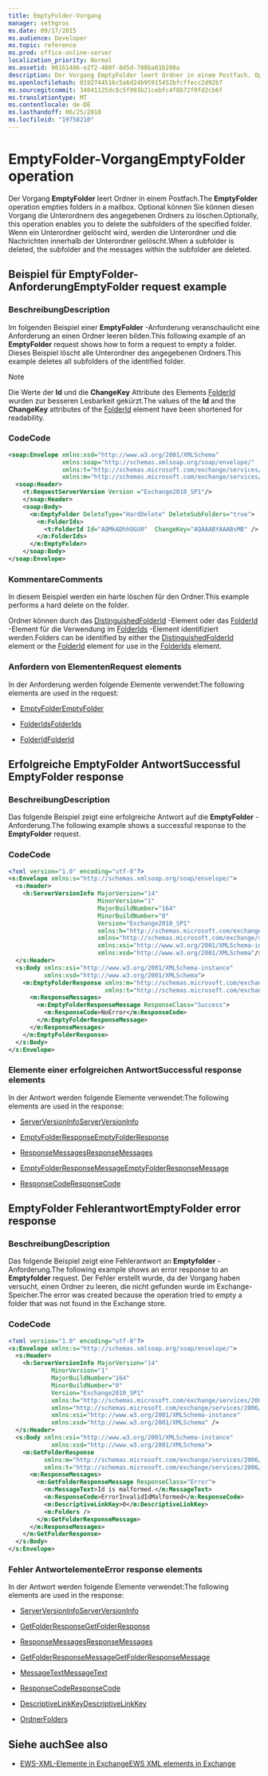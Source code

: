 ```yaml
---
title: EmptyFolder-Vorgang
manager: sethgros
ms.date: 09/17/2015
ms.audience: Developer
ms.topic: reference
ms.prod: office-online-server
localization_priority: Normal
ms.assetid: 98161486-e2f2-480f-8d5d-708ba81b208a
description: Der Vorgang EmptyFolder leert Ordner in einem Postfach. Optional können Sie können diesen Vorgang die Unterordnern des angegebenen Ordners zu löschen. Wenn ein Unterordner gelöscht wird, werden die Unterordner und die Nachrichten innerhalb der Unterordner gelöscht.
ms.openlocfilehash: 0192744516c5a6d24b95915452bfcffecc2d92b7
ms.sourcegitcommit: 34041125dc8c5f993b21cebfc4f8b72f0fd2cb6f
ms.translationtype: MT
ms.contentlocale: de-DE
ms.lasthandoff: 06/25/2018
ms.locfileid: "19758210"
---
```

# <a name="emptyfolder-operation"></a><span data-ttu-id="c8d36-105">EmptyFolder-Vorgang</span><span class="sxs-lookup"><span data-stu-id="c8d36-105">EmptyFolder operation</span></span>

<span data-ttu-id="c8d36-106">Der Vorgang **EmptyFolder** leert Ordner in einem Postfach.</span><span class="sxs-lookup"><span data-stu-id="c8d36-106">The **EmptyFolder** operation empties folders in a mailbox.</span></span> <span data-ttu-id="c8d36-107">Optional können Sie können diesen Vorgang die Unterordnern des angegebenen Ordners zu löschen.</span><span class="sxs-lookup"><span data-stu-id="c8d36-107">Optionally, this operation enables you to delete the subfolders of the specified folder.</span></span> <span data-ttu-id="c8d36-108">Wenn ein Unterordner gelöscht wird, werden die Unterordner und die Nachrichten innerhalb der Unterordner gelöscht.</span><span class="sxs-lookup"><span data-stu-id="c8d36-108">When a subfolder is deleted, the subfolder and the messages within the subfolder are deleted.</span></span> 
  
## <a name="emptyfolder-request-example"></a><span data-ttu-id="c8d36-109">Beispiel für EmptyFolder-Anforderung</span><span class="sxs-lookup"><span data-stu-id="c8d36-109">EmptyFolder request example</span></span>

### <a name="description"></a><span data-ttu-id="c8d36-110">Beschreibung</span><span class="sxs-lookup"><span data-stu-id="c8d36-110">Description</span></span>

<span data-ttu-id="c8d36-111">Im folgenden Beispiel einer **EmptyFolder** -Anforderung veranschaulicht eine Anforderung an einen Ordner leeren bilden.</span><span class="sxs-lookup"><span data-stu-id="c8d36-111">This following example of an **EmptyFolder** request shows how to form a request to empty a folder.</span></span> <span data-ttu-id="c8d36-112">Dieses Beispiel löscht alle Unterordner des angegebenen Ordners.</span><span class="sxs-lookup"><span data-stu-id="c8d36-112">This example deletes all subfolders of the identified folder.</span></span> 
  
> [!NOTE]
> <span data-ttu-id="c8d36-113">Die Werte der **Id** und die **ChangeKey** Attribute des Elements [FolderId](folderid.md) wurden zur besseren Lesbarkeit gekürzt.</span><span class="sxs-lookup"><span data-stu-id="c8d36-113">The values of the **Id** and the **ChangeKey** attributes of the [FolderId](folderid.md) element have been shortened for readability.</span></span> 
  
### <a name="code"></a><span data-ttu-id="c8d36-114">Code</span><span class="sxs-lookup"><span data-stu-id="c8d36-114">Code</span></span>

```XML
<soap:Envelope xmlns:xsd="http://www.w3.org/2001/XMLSchema"
               xmlns:soap="http://schemas.xmlsoap.org/soap/envelope/"
               xmlns:t="http://schemas.microsoft.com/exchange/services/2006/types"
               xmlns:m="http://schemas.microsoft.com/exchange/services/2006/messages">
  <soap:Header>
    <t:RequestServerVersion Version ="Exchange2010_SP1"/>
    </soap:Header>
    <soap:Body>
      <m:EmptyFolder DeleteType="HardDelete" DeleteSubFolders="true">
        <m:FolderIds>
          <t:FolderId Id="AQMkADhhOGU0"  ChangeKey="AQAAABYAAABsMB" />
        </m:FolderIds>
      </m:EmptyFolder>
    </soap:Body>
</soap:Envelope>

```

### <a name="comments"></a><span data-ttu-id="c8d36-115">Kommentare</span><span class="sxs-lookup"><span data-stu-id="c8d36-115">Comments</span></span>

<span data-ttu-id="c8d36-116">In diesem Beispiel werden ein harte löschen für den Ordner.</span><span class="sxs-lookup"><span data-stu-id="c8d36-116">This example performs a hard delete on the folder.</span></span>
  
<span data-ttu-id="c8d36-117">Ordner können durch das [DistinguishedFolderId](distinguishedfolderid.md) -Element oder das [FolderId](folderid.md) -Element für die Verwendung im [FolderIds](folderids.md) -Element identifiziert werden.</span><span class="sxs-lookup"><span data-stu-id="c8d36-117">Folders can be identified by either the [DistinguishedFolderId](distinguishedfolderid.md) element or the [FolderId](folderid.md) element for use in the [FolderIds](folderids.md) element.</span></span> 
  
### <a name="request-elements"></a><span data-ttu-id="c8d36-118">Anfordern von Elementen</span><span class="sxs-lookup"><span data-stu-id="c8d36-118">Request elements</span></span>

<span data-ttu-id="c8d36-119">In der Anforderung werden folgende Elemente verwendet:</span><span class="sxs-lookup"><span data-stu-id="c8d36-119">The following elements are used in the request:</span></span>
  
- [<span data-ttu-id="c8d36-120">EmptyFolder</span><span class="sxs-lookup"><span data-stu-id="c8d36-120">EmptyFolder</span></span>](emptyfolder.md)
    
- [<span data-ttu-id="c8d36-121">FolderIds</span><span class="sxs-lookup"><span data-stu-id="c8d36-121">FolderIds</span></span>](folderids.md)
    
- [<span data-ttu-id="c8d36-122">FolderId</span><span class="sxs-lookup"><span data-stu-id="c8d36-122">FolderId</span></span>](folderid.md)
    
## <a name="successful-emptyfolder-response"></a><span data-ttu-id="c8d36-123">Erfolgreiche EmptyFolder Antwort</span><span class="sxs-lookup"><span data-stu-id="c8d36-123">Successful EmptyFolder response</span></span>

### <a name="description"></a><span data-ttu-id="c8d36-124">Beschreibung</span><span class="sxs-lookup"><span data-stu-id="c8d36-124">Description</span></span>

<span data-ttu-id="c8d36-125">Das folgende Beispiel zeigt eine erfolgreiche Antwort auf die **EmptyFolder** -Anforderung.</span><span class="sxs-lookup"><span data-stu-id="c8d36-125">The following example shows a successful response to the **EmptyFolder** request.</span></span> 
  
### <a name="code"></a><span data-ttu-id="c8d36-126">Code</span><span class="sxs-lookup"><span data-stu-id="c8d36-126">Code</span></span>

```XML
<?xml version="1.0" encoding="utf-8"?>
<s:Envelope xmlns:s="http://schemas.xmlsoap.org/soap/envelope/">
  <s:Header>
    <h:ServerVersionInfo MajorVersion="14" 
                         MinorVersion="1" 
                         MajorBuildNumber="164" 
                         MinorBuildNumber="0" 
                         Version="Exchange2010_SP1"
                         xmlns:h="http://schemas.microsoft.com/exchange/services/2006/types"
                         xmlns="http://schemas.microsoft.com/exchange/services/2006/types"
                         xmlns:xsi="http://www.w3.org/2001/XMLSchema-instance"
                         xmlns:xsd="http://www.w3.org/2001/XMLSchema"/>
  </s:Header>
  <s:Body xmlns:xsi="http://www.w3.org/2001/XMLSchema-instance"
          xmlns:xsd="http://www.w3.org/2001/XMLSchema">
    <m:EmptyFolderResponse xmlns:m="http://schemas.microsoft.com/exchange/services/2006/messages"
                           xmlns:t="http://schemas.microsoft.com/exchange/services/2006/types">
      <m:ResponseMessages>
        <m:EmptyFolderResponseMessage ResponseClass="Success">
          <m:ResponseCode>NoError</m:ResponseCode>
        </m:EmptyFolderResponseMessage>
      </m:ResponseMessages>
    </m:EmptyFolderResponse>
  </s:Body>
</s:Envelope>

```

### <a name="successful-response-elements"></a><span data-ttu-id="c8d36-127">Elemente einer erfolgreichen Antwort</span><span class="sxs-lookup"><span data-stu-id="c8d36-127">Successful response elements</span></span>

<span data-ttu-id="c8d36-128">In der Antwort werden folgende Elemente verwendet:</span><span class="sxs-lookup"><span data-stu-id="c8d36-128">The following elements are used in the response:</span></span>
  
- [<span data-ttu-id="c8d36-129">ServerVersionInfo</span><span class="sxs-lookup"><span data-stu-id="c8d36-129">ServerVersionInfo</span></span>](serverversioninfo.md)
    
- [<span data-ttu-id="c8d36-130">EmptyFolderResponse</span><span class="sxs-lookup"><span data-stu-id="c8d36-130">EmptyFolderResponse</span></span>](emptyfolderresponse.md)
    
- [<span data-ttu-id="c8d36-131">ResponseMessages</span><span class="sxs-lookup"><span data-stu-id="c8d36-131">ResponseMessages</span></span>](responsemessages.md)
    
- [<span data-ttu-id="c8d36-132">EmptyFolderResponseMessage</span><span class="sxs-lookup"><span data-stu-id="c8d36-132">EmptyFolderResponseMessage</span></span>](emptyfolderresponsemessage.md)
    
- [<span data-ttu-id="c8d36-133">ResponseCode</span><span class="sxs-lookup"><span data-stu-id="c8d36-133">ResponseCode</span></span>](responsecode.md)
    
## <a name="emptyfolder-error-response"></a><span data-ttu-id="c8d36-134">EmptyFolder Fehlerantwort</span><span class="sxs-lookup"><span data-stu-id="c8d36-134">EmptyFolder error response</span></span>

### <a name="description"></a><span data-ttu-id="c8d36-135">Beschreibung</span><span class="sxs-lookup"><span data-stu-id="c8d36-135">Description</span></span>

<span data-ttu-id="c8d36-136">Das folgende Beispiel zeigt eine Fehlerantwort an **Emptyfolder** -Anforderung.</span><span class="sxs-lookup"><span data-stu-id="c8d36-136">The following example shows an error response to an **Emptyfolder** request.</span></span> <span data-ttu-id="c8d36-137">Der Fehler erstellt wurde, da der Vorgang haben versucht, einen Ordner zu leeren, die nicht gefunden wurde im Exchange-Speicher.</span><span class="sxs-lookup"><span data-stu-id="c8d36-137">The error was created because the operation tried to empty a folder that was not found in the Exchange store.</span></span> 
  
### <a name="code"></a><span data-ttu-id="c8d36-138">Code</span><span class="sxs-lookup"><span data-stu-id="c8d36-138">Code</span></span>

```XML
<?xml version="1.0" encoding="utf-8"?>
<s:Envelope xmlns:s="http://schemas.xmlsoap.org/soap/envelope/">
  <s:Header>
    <h:ServerVersionInfo MajorVersion="14" 
            MinorVersion="1" 
            MajorBuildNumber="164" 
            MinorBuildNumber="0" 
            Version="Exchange2010_SP1" 
            xmlns:h="http://schemas.microsoft.com/exchange/services/2006/types" 
            xmlns="http://schemas.microsoft.com/exchange/services/2006/types" 
            xmlns:xsi="http://www.w3.org/2001/XMLSchema-instance" 
            xmlns:xsd="http://www.w3.org/2001/XMLSchema" />
  </s:Header>
  <s:Body xmlns:xsi="http://www.w3.org/2001/XMLSchema-instance" 
            xmlns:xsd="http://www.w3.org/2001/XMLSchema">
    <m:GetFolderResponse 
          xmlns:m="http://schemas.microsoft.com/exchange/services/2006/messages" 
          xmlns:t="http://schemas.microsoft.com/exchange/services/2006/types">
      <m:ResponseMessages>
        <m:GetFolderResponseMessage ResponseClass="Error">
          <m:MessageText>Id is malformed.</m:MessageText>
          <m:ResponseCode>ErrorInvalidIdMalformed</m:ResponseCode>
          <m:DescriptiveLinkKey>0</m:DescriptiveLinkKey>
          <m:Folders />
        </m:GetFolderResponseMessage>
      </m:ResponseMessages>
    </m:GetFolderResponse>
  </s:Body>
</s:Envelope>
```

### <a name="error-response-elements"></a><span data-ttu-id="c8d36-139">Fehler Antwortelemente</span><span class="sxs-lookup"><span data-stu-id="c8d36-139">Error response elements</span></span>

<span data-ttu-id="c8d36-140">In der Antwort werden folgende Elemente verwendet:</span><span class="sxs-lookup"><span data-stu-id="c8d36-140">The following elements are used in the response:</span></span>
  
- [<span data-ttu-id="c8d36-141">ServerVersionInfo</span><span class="sxs-lookup"><span data-stu-id="c8d36-141">ServerVersionInfo</span></span>](serverversioninfo.md)
    
- [<span data-ttu-id="c8d36-142">GetFolderResponse</span><span class="sxs-lookup"><span data-stu-id="c8d36-142">GetFolderResponse</span></span>](getfolderresponse.md)
    
- [<span data-ttu-id="c8d36-143">ResponseMessages</span><span class="sxs-lookup"><span data-stu-id="c8d36-143">ResponseMessages</span></span>](responsemessages.md)
    
- [<span data-ttu-id="c8d36-144">GetFolderResponseMessage</span><span class="sxs-lookup"><span data-stu-id="c8d36-144">GetFolderResponseMessage</span></span>](getfolderresponsemessage.md)
    
- [<span data-ttu-id="c8d36-145">MessageText</span><span class="sxs-lookup"><span data-stu-id="c8d36-145">MessageText</span></span>](messagetext.md)
    
- [<span data-ttu-id="c8d36-146">ResponseCode</span><span class="sxs-lookup"><span data-stu-id="c8d36-146">ResponseCode</span></span>](responsecode.md)
    
- [<span data-ttu-id="c8d36-147">DescriptiveLinkKey</span><span class="sxs-lookup"><span data-stu-id="c8d36-147">DescriptiveLinkKey</span></span>](descriptivelinkkey.md)
    
- [<span data-ttu-id="c8d36-148">Ordner</span><span class="sxs-lookup"><span data-stu-id="c8d36-148">Folders</span></span>](folders-ex15websvcsotherref.md)
    
## <a name="see-also"></a><span data-ttu-id="c8d36-149">Siehe auch</span><span class="sxs-lookup"><span data-stu-id="c8d36-149">See also</span></span>

- [<span data-ttu-id="c8d36-150">EWS-XML-Elemente in Exchange</span><span class="sxs-lookup"><span data-stu-id="c8d36-150">EWS XML elements in Exchange</span></span>](ews-xml-elements-in-exchange.md)

